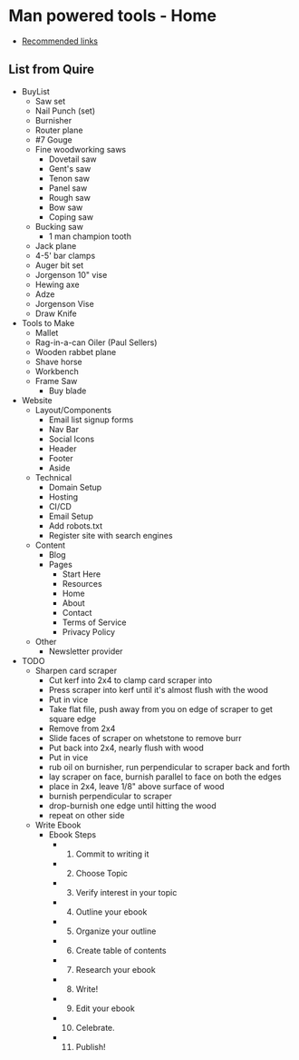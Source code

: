 # Man powered tools - Home

- [Recommended links](/new-to-hand-tools-links.md)

## List from Quire

- BuyList
  - Saw set
  - Nail Punch (set)
  - Burnisher
  - Router plane
  - #7 Gouge
  - Fine woodworking saws
    - Dovetail saw
    - Gent's saw
    - Tenon saw
    - Panel saw
    - Rough saw
    - Bow saw
    - Coping saw
  - Bucking saw
    - 1 man champion tooth
  - Jack plane
  - 4-5' bar clamps
  - Auger bit set
  - Jorgenson 10\" vise
  - Hewing axe
  - Adze
  - Jorgenson Vise
  - Draw Knife
- Tools to Make
  - Mallet
  - Rag-in-a-can Oiler (Paul Sellers)
  - Wooden rabbet plane
  - Shave horse
  - Workbench
  - Frame Saw
    - Buy blade
- Website
  - Layout/Components
    - Email list signup forms
    - Nav Bar
    - Social Icons
    - Header
    - Footer
    - Aside
  - Technical
    - Domain Setup
    - Hosting
    - CI/CD
    - Email Setup
    - Add robots.txt
    - Register site with search engines
  - Content
    - Blog
    - Pages
      - Start Here
      - Resources
      - Home
      - About
      - Contact
      - Terms of Service
      - Privacy Policy
  - Other
    - Newsletter provider
- TODO
  - Sharpen card scraper
    - Cut kerf into 2x4 to clamp card scraper into
    - Press scraper into kerf until it's almost flush with the wood
    - Put in vice
    - Take flat file, push away from you on edge of scraper to get square edge
    - Remove from 2x4
    - Slide faces of scraper on whetstone to remove burr
    - Put back into 2x4, nearly flush with wood
    - Put in vice
    - rub oil on burnisher, run perpendicular to scraper back and forth
    - lay scraper on face, burnish parallel to face on both the edges
    - place in 2x4, leave 1/8\" above surface of wood
    - burnish perpendicular to scraper
    - drop-burnish one edge until hitting the wood
    - repeat on other side
  - Write Ebook
    - Ebook Steps
      - 1. Commit to writing it
      - 2. Choose Topic
      - 3. Verify interest in your topic
      - 4. Outline your ebook
      - 5. Organize your outline
      - 6. Create table of contents
      - 7. Research your ebook
      - 8. Write!
      - 9. Edit your ebook
      - 10. Celebrate.
      - 11. Publish!
